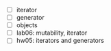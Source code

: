 - [ ] iterator
- [ ] generator
- [ ] objects
- [ ] lab06: mutability, iterator
- [ ] hw05: iterators and generators
